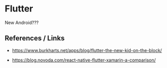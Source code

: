 # Flutter

New Android???

## References / Links

*   https://www.burkharts.net/apps/blog/flutter-the-new-kid-on-the-block/

*   https://blog.novoda.com/react-native-flutter-xamarin-a-comparison/

